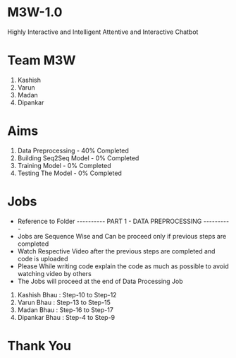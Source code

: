 # M3W-1.0
Highly Interactive and Intelligent Attentive and Interactive Chatbot

# Team M3W
1. Kashish
2. Varun
3. Madan
4. Dipankar

# Aims
1. Data Preprocessing - 40% Completed
2. Building Seq2Seq Model - 0% Completed
3. Training Model - 0% Completed
4. Testing The Model - 0% Completed


# Jobs

* Reference to Folder  ---------- PART 1 - DATA PREPROCESSING ----------
* Jobs are Sequence Wise and Can be proceed only if previous steps are completed
* Watch Respective Video after the previous steps are completed and code is uploaded 
* Please While writing code explain the code as much as possible to avoid watching video by others
* The Jobs will proceed at the end of Data Processing Job

1. Kashish Bhau  :  Step-10 to Step-12
2. Varun Bhau    :  Step-13 to Step-15
3. Madan Bhau    :  Step-16 to Step-17
4. Dipankar Bhau :  Step-4 to Step-9

# Thank You
